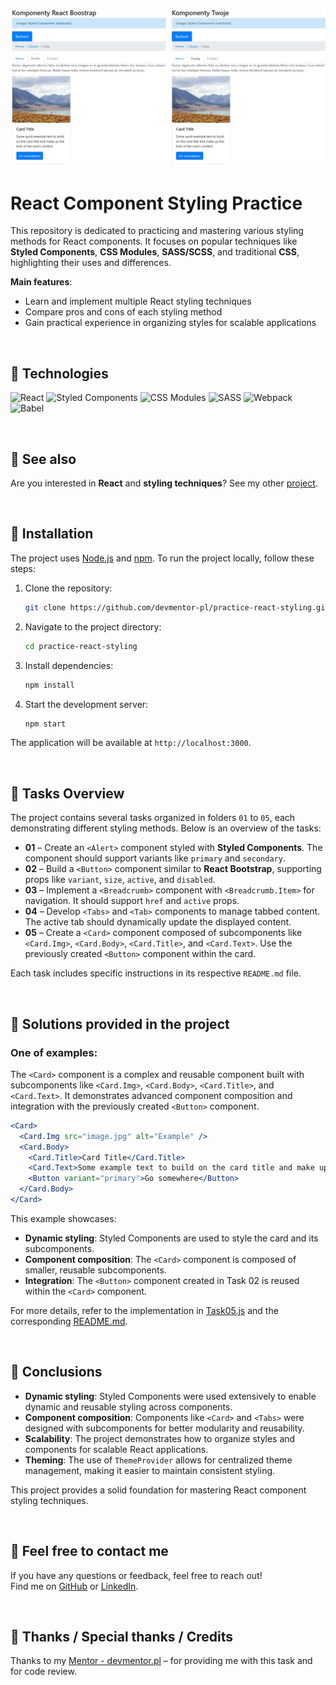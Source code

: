 ![React Styling Practice](./assets/img/Screenshot.jpg)

#  React Component Styling Practice

This repository is dedicated to practicing and mastering various styling methods for React components. It focuses on popular techniques like **Styled Components**, **CSS Modules**, **SASS/SCSS**, and traditional **CSS**, highlighting their uses and differences.

**Main features**:
- Learn and implement multiple React styling techniques
- Compare pros and cons of each styling method
- Gain practical experience in organizing styles for scalable applications

&nbsp;

## 🔶 Technologies

![React](https://img.shields.io/badge/react-%2361DAFB.svg?style=for-the-badge&logo=react&logoColor=black)
![Styled Components](https://img.shields.io/badge/styled--components-%23DB7093.svg?style=for-the-badge&logo=styled-components&logoColor=white)
![CSS Modules](https://img.shields.io/badge/css--modules-%231572B6.svg?style=for-the-badge&logo=css3&logoColor=white)
![SASS](https://img.shields.io/badge/sass-%23CC6699.svg?style=for-the-badge&logo=sass&logoColor=white)
![Webpack](https://img.shields.io/badge/webpack-%238DD6F9.svg?style=for-the-badge&logo=webpack&logoColor=black)
![Babel](https://img.shields.io/badge/babel-%23F9DC3E.svg?style=for-the-badge&logo=babel&logoColor=black)

&nbsp;


## 🔶 See also

Are you interested in **React** and **styling techniques**? See my other [project](https://github.com/marazmlab/task-react-styling).

&nbsp;

## 🔶 Installation

The project uses [Node.js](https://nodejs.org/en/) and [npm](https://www.npmjs.com/). To run the project locally, follow these steps:

1. Clone the repository:
   ```bash
   git clone https://github.com/devmentor-pl/practice-react-styling.git
   ```

2. Navigate to the project directory:
   ```bash
   cd practice-react-styling
   ```

3. Install dependencies:
   ```bash
   npm install
   ```

4. Start the development server:
   ```bash
   npm start
   ```

The application will be available at `http://localhost:3000`.

&nbsp;

## 🔶 Tasks Overview

The project contains several tasks organized in folders `01` to `05`, each demonstrating different styling methods. Below is an overview of the tasks:

- **01** – Create an `<Alert>` component styled with **Styled Components**. The component should support variants like `primary` and `secondary`.
- **02** – Build a `<Button>` component similar to **React Bootstrap**, supporting props like `variant`, `size`, `active`, and `disabled`.
- **03** – Implement a `<Breadcrumb>` component with `<Breadcrumb.Item>` for navigation. It should support `href` and `active` props.
- **04** – Develop `<Tabs>` and `<Tab>` components to manage tabbed content. The active tab should dynamically update the displayed content.
- **05** – Create a `<Card>` component composed of subcomponents like `<Card.Img>`, `<Card.Body>`, `<Card.Title>`, and `<Card.Text>`. Use the previously created `<Button>` component within the card.

Each task includes specific instructions in its respective `README.md` file.

&nbsp;

## 🔶 Solutions provided in the project

### One of examples:
The `<Card>` component is a complex and reusable component built with subcomponents like `<Card.Img>`, `<Card.Body>`, `<Card.Title>`, and `<Card.Text>`. It demonstrates advanced component composition and integration with the previously created `<Button>` component.

```jsx
<Card>
  <Card.Img src="image.jpg" alt="Example" />
  <Card.Body>
    <Card.Title>Card Title</Card.Title>
    <Card.Text>Some example text to build on the card title and make up the bulk of the card's content.</Card.Text>
    <Button variant="primary">Go somewhere</Button>
  </Card.Body>
</Card>
```

This example showcases:
- **Dynamic styling**: Styled Components are used to style the card and its subcomponents.
- **Component composition**: The `<Card>` component is composed of smaller, reusable subcomponents.
- **Integration**: The `<Button>` component created in Task 02 is reused within the `<Card>` component.

For more details, refer to the implementation in [Task05.js](05/Task05.js) and the corresponding [README.md](05/README.md).

&nbsp;

## 🔶 Conclusions

- **Dynamic styling**: Styled Components were used extensively to enable dynamic and reusable styling across components.
- **Component composition**: Components like `<Card>` and `<Tabs>` were designed with subcomponents for better modularity and reusability.
- **Scalability**: The project demonstrates how to organize styles and components for scalable React applications.
- **Theming**: The use of `ThemeProvider` allows for centralized theme management, making it easier to maintain consistent styling.

This project provides a solid foundation for mastering React component styling techniques.

&nbsp;

## 🔶 Feel free to contact me

If you have any questions or feedback, feel free to reach out!  
Find me on [GitHub](https://github.com/marazmlab) or [LinkedIn](https://www.linkedin.com/in/belz/).

&nbsp;

## 🔶 Thanks / Special thanks / Credits

Thanks to my [Mentor - devmentor.pl](https://devmentor.pl/) – for providing me with this task and for code review.




